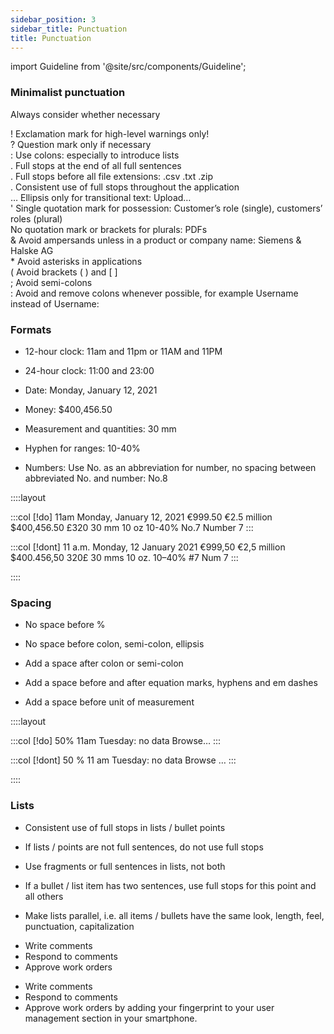 ```yaml
---
sidebar_position: 3
sidebar_title: Punctuation
title: Punctuation
---
```


import Guideline from '@site/src/components/Guideline';


### Minimalist punctuation

Always consider whether necessary

<div class="mb-2">
<span class="d-inline-flex align-items-center justify-content-center" style={{ backgroundColor: 'var(--theme-color-neutral)', borderRadius: '4rem', width: '1.25rem', height: '1.25rem', fontSize: '0.875rem' }}>!</span> Exclamation mark for high-level warnings only!
</div>

<div class="mb-2">
<span class="d-inline-flex align-items-center justify-content-center" style={{ backgroundColor: 'var(--theme-color-neutral)', borderRadius: '4rem', width: '1.25rem', height: '1.25rem', fontSize: '0.875rem' }}>?</span> Question mark only if necessary
</div>

<div class="mb-2">
<span class="d-inline-flex align-items-center justify-content-center" style={{ backgroundColor: 'var(--theme-color-neutral)', borderRadius: '4rem', width: '1.25rem', height: '1.25rem', fontSize: '0.875rem' }}>:</span> Use colons: especially to introduce lists
</div>

<div class="mb-2">
<span class="d-inline-flex align-items-center justify-content-center" style={{ backgroundColor: 'var(--theme-color-neutral)', borderRadius: '4rem', width: '1.25rem', height: '1.25rem', fontSize: '0.875rem' }}>.</span> Full stops at the end of all full sentences
</div>

<div class="mb-2">
<span class="d-inline-flex align-items-center justify-content-center" style={{ backgroundColor: 'var(--theme-color-neutral)', borderRadius: '4rem', width: '1.25rem', height: '1.25rem', fontSize: '0.875rem' }}>.</span> Full stops before all file extensions: .csv .txt .zip
</div>

<div class="mb-2">
<span class="d-inline-flex align-items-center justify-content-center" style={{ backgroundColor: 'var(--theme-color-neutral)', borderRadius: '4rem', width: '1.25rem', height: '1.25rem', fontSize: '0.875rem' }}>.</span> Consistent use of full stops throughout the application
</div>

<div class="mb-2">
<span class="d-inline-flex align-items-center justify-content-center" style={{ backgroundColor: 'var(--theme-color-neutral)', borderRadius: '4rem', width: '1.25rem', height: '1.25rem', fontSize: '0.875rem' }}>…</span> Ellipsis only for transitional text: Upload… 
</div>

<div class="mb-2">
<span class="d-inline-flex align-items-center justify-content-center" style={{ backgroundColor: 'var(--theme-color-neutral)', borderRadius: '4rem', width: '1.25rem', height: '1.25rem', fontSize: '0.875rem' }}>'</span> Single quotation mark for possession: Customer’s role (single), customers’ roles (plural)
</div>

<div class="mb-2">
<span class="d-inline-flex align-items-center justify-content-center" style={{ backgroundColor: 'var(--theme-color-neutral)', borderRadius: '4rem', width: '1.25rem', height: '1.25rem', fontSize: '0.875rem' }}> </span> No quotation mark or brackets for plurals: PDFs
</div>

<div class="mb-2">
<span class="d-inline-flex align-items-center justify-content-center" style={{ color: 'var(--theme-color-inv-std-text)', backgroundColor: 'var(--theme-color-contrast-text)', borderRadius: '4rem', width: '1.25rem', height: '1.25rem', fontSize: '0.875rem' }}>&</span> Avoid ampersands unless in a product or company name: Siemens & Halske AG
</div>

<div class="mb-2">
<span class="d-inline-flex align-items-center justify-content-center" style={{ color: 'var(--theme-color-inv-std-text)', backgroundColor: 'var(--theme-color-contrast-text)', borderRadius: '4rem', width: '1.25rem', height: '1.25rem', fontSize: '0.875rem' }}>*</span> Avoid asterisks in applications
</div>

<div class="mb-2">
<span class="d-inline-flex align-items-center justify-content-center" style={{ color: 'var(--theme-color-inv-std-text)', backgroundColor: 'var(--theme-color-contrast-text)', borderRadius: '4rem', width: '1.25rem', height: '1.25rem', fontSize: '0.875rem' }}>(</span> Avoid brackets ( ) and [ ]
</div>

<div class="mb-2">
<span class="d-inline-flex align-items-center justify-content-center" style={{ color: 'var(--theme-color-inv-std-text)', backgroundColor: 'var(--theme-color-contrast-text)', borderRadius: '4rem', width: '1.25rem', height: '1.25rem', fontSize: '0.875rem' }}>;</span> Avoid semi-colons
</div>

<div class="mb-2">
<span class="d-inline-flex align-items-center justify-content-center" style={{ color: 'var(--theme-color-inv-std-text)', backgroundColor: 'var(--theme-color-contrast-text)', borderRadius: '4rem', width: '1.25rem', height: '1.25rem', fontSize: '0.875rem' }}>:</span> Avoid and remove colons whenever possible, for example Username instead of Username:
</div>

### Formats

- 12-hour clock: 11am and 11pm or 11AM and 11PM

- 24-hour clock: 11:00 and 23:00

- Date: Monday, January 12, 2021

- Money: $400,456.50

- Measurement and quantities: 30 mm

- Hyphen for ranges: 10-40%

- Numbers: Use No. as an abbreviation for number, no spacing between abbreviated No. and number: No.8

::::layout

:::col
[!do]
11am
Monday, January 12, 2021
€999.50
€2.5 million
$400,456.50
£320
30 mm
10 oz
10-40%
No.7
Number 7
:::

:::col
[!dont]
11 a.m.
Monday, 12 January 2021
€999,50
€2,5 million
$400.456,50
320£
30 mms
10 oz.
10–40%
#7
Num 7
:::

::::

### Spacing

- No space before %

- No space before colon, semi-colon, ellipsis

- Add a space after colon or semi-colon

- Add a space before and after equation marks, hyphens and em dashes

- Add a space before unit of measurement

::::layout

:::col
[!do]
50%
11am
Tuesday: no data
Browse…
:::

:::col
[!dont]
50 %
11 am
Tuesday: no data
Browse …
:::

::::

### Lists

- Consistent use of full stops in lists / bullet points

- If lists / points are not full sentences, do not use full stops

- Use fragments or full sentences in lists, not both

- If a bullet / list item has two sentences, use full stops for this point and all others

- Make lists parallel, i.e. all items / bullets have the same look, length, feel, punctuation, capitalization

<div class="d-flex flex-wrap">

<span class="m-2">
<Guideline do label='Activate comments within your smartphone to
'></Guideline>
<ul>
<li> Write comments</li>
<li> Respond to comments</li>
<li> Approve work orders</li>
</ul>

<Guideline do={false} label='Activate comments within your smartphone to'></Guideline>

<ul>
<li>Write comments</li>
<li>Respond to comments</li>
<li>Approve work orders by adding your fingerprint to your user management section in your smartphone.</li>
</ul>
</span>
</div>
